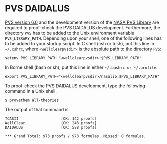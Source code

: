 PVS DAIDALUS
==

[PVS version 6.0](http://pvs.csl.sri.com) and the development version
of the [NASA PVS Library](https://github.com/nasa/pvslib) are required
to proof-check the PVS DAIDALUS development. Furthermore, the directory
`PVS` has to be added to the Unix environment variable
`PVS_LIBRARY_PATH`.  Depending upon your shell, one of the following lines
has to be added to your startup script.  In C shell (csh or tcsh), put this line in
`~/.cshrc`, where `<wellclearpvsdir>` is the absolute path to the
directory `PVS`:

~~~
setenv PVS_LIBRARY_PATH "<wellclearpvsdir>:$PVS_LIBRARY_PATH"
~~~

In Borne shell (bash or sh), put this line in either `~/.bashrc or ~/.profile`:

~~~
export PVS_LIBRARY_PATH="<wellclearpvsdir>/nasalib:$PVS_LIBRARY_PATH"
~~~

To proof-check the PVS DAIDALUS development, type the following command in a Unix shell.

```
$ provethem all-theories
```

The output of that command is

```
TCASII                   [OK: 142 proofs]
WellClear                [OK: 243 proofs]
DAIDALUS                 [OK: 588 proofs]

*** Grand Total: 973 proofs / 973 formulas. Missed: 0 formulas.
```
